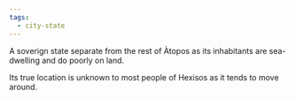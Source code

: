```yaml
---
tags:
  - city-state
---
```

A soverign state separate from the rest of Àtopos as its inhabitants are sea-dwelling and do poorly on land.

Its true location is unknown to most people of Hexisos as it tends to move around.